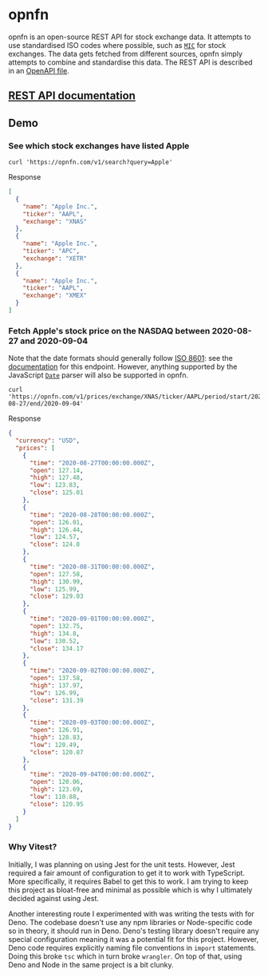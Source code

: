 # opnfn

opnfn is an open-source REST API for stock exchange data. It attempts to use standardised ISO codes where possible, such as [`MIC`](https://www.iso20022.org/market-identifier-codes) for stock exchanges. The data gets fetched from different sources, opnfn simply attempts to combine and standardise this data. The REST API is described in an [OpenAPI file](/openapi.yml).

## [REST API documentation](https://opnfn.com)

## Demo

### See which stock exchanges have listed Apple

```shell
curl 'https://opnfn.com/v1/search?query=Apple'
```

Response
```json
[
  {
    "name": "Apple Inc.",
    "ticker": "AAPL",
    "exchange": "XNAS"
  },
  {
    "name": "Apple Inc.",
    "ticker": "APC",
    "exchange": "XETR"
  },
  {
    "name": "Apple Inc.",
    "ticker": "AAPL",
    "exchange": "XMEX"
  }
]
```

### Fetch Apple's stock price on the NASDAQ between 2020-08-27 and 2020-09-04

Note that the date formats should generally follow [ISO 8601](https://en.wikipedia.org/wiki/ISO_8601): see the [documentation](https://opnfn.readme.io/reference/get_prices-exchange-mic-ticker-ticker-period-start-start-end-end) for this endpoint. However, anything supported by the JavaScript [`Date`](https://developer.mozilla.org/en-US/docs/Web/JavaScript/Reference/Global_Objects/Date/parse) parser will also be supported in opnfn.

```shell
curl 'https://opnfn.com/v1/prices/exchange/XNAS/ticker/AAPL/period/start/2020-08-27/end/2020-09-04'
```

Response
```json
{
  "currency": "USD",
  "prices": [
    {
      "time": "2020-08-27T00:00:00.000Z",
      "open": 127.14,
      "high": 127.48,
      "low": 123.83,
      "close": 125.01
    },
    {
      "time": "2020-08-28T00:00:00.000Z",
      "open": 126.01,
      "high": 126.44,
      "low": 124.57,
      "close": 124.8
    },
    {
      "time": "2020-08-31T00:00:00.000Z",
      "open": 127.58,
      "high": 130.99,
      "low": 125.99,
      "close": 129.03
    },
    {
      "time": "2020-09-01T00:00:00.000Z",
      "open": 132.75,
      "high": 134.8,
      "low": 130.52,
      "close": 134.17
    },
    {
      "time": "2020-09-02T00:00:00.000Z",
      "open": 137.58,
      "high": 137.97,
      "low": 126.99,
      "close": 131.39
    },
    {
      "time": "2020-09-03T00:00:00.000Z",
      "open": 126.91,
      "high": 128.83,
      "low": 120.49,
      "close": 120.87
    },
    {
      "time": "2020-09-04T00:00:00.000Z",
      "open": 120.06,
      "high": 123.69,
      "low": 110.88,
      "close": 120.95
    }
  ]
}
```

### Why Vitest?

Initially, I was planning on using Jest for the unit tests. However, Jest required a fair amount of configuration to get it to work with TypeScript. More specifically, it requires Babel to get this to work. I am trying to keep this project as bloat-free and minimal as possible which is why I ultimately decided against using Jest. 

Another interesting route I experimented with was writing the tests with for Deno. The codebase doesn't use any npm libraries or Node-specific code so in theory, it should run in Deno. Deno's testing library doesn't require any special configuration meaning it was a potential fit for this project. However, Deno code requires explicitly naming file conventions in `import` statements. Doing this broke `tsc` which in turn broke `wrangler`. On top of that, using Deno and Node in the same project is a bit clunky. 


